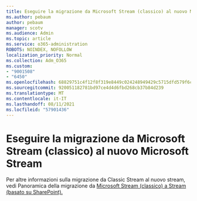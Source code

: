 ```yaml
---
title: Eseguire la migrazione da Microsoft Stream (classico) al nuovo Microsoft Stream
ms.author: pebaum
author: pebaum
manager: scotv
ms.audience: Admin
ms.topic: article
ms.service: o365-administration
ROBOTS: NOINDEX, NOFOLLOW
localization_priority: Normal
ms.collection: Adm_O365
ms.custom:
- "9001508"
- "6450"
ms.openlocfilehash: 68829751c4f12f8f319e8449c024248949429c5715dfd579f6cbc67d59584b5f
ms.sourcegitcommit: 920051182781bd97ce4d4d6fbd268cb37b84d239
ms.translationtype: MT
ms.contentlocale: it-IT
ms.lasthandoff: 08/11/2021
ms.locfileid: "57901436"
---
```

# <a name="migrate-from-microsoft-stream-classic-to-the-new-microsoft-stream"></a>Eseguire la migrazione da Microsoft Stream (classico) al nuovo Microsoft Stream

Per altre informazioni sulla migrazione da Classic Stream al nuovo stream, vedi Panoramica della migrazione da [Microsoft Stream (classico) a Stream (basato su SharePoint).](https://docs.microsoft.com/stream/streamnew/stream-classic-to-new-migration-overview)